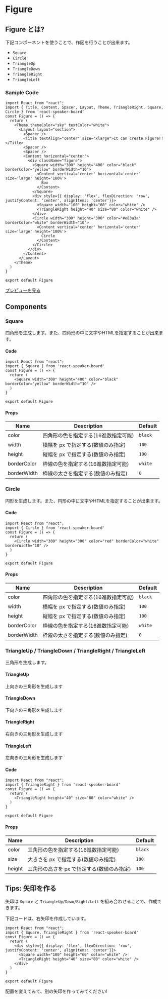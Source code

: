 # Figure

## Figure とは?

下記コンポーネントを使うことで、作図を行うことが出来ます。

- `Square`
- `Circle`
- `TriangleUp`
- `TriangleDown`
- `TriangleRight`
- `TriangleLeft` 

### Sample Code

```tsx
import React from "react";
import { Title, Content, Spacer, Layout, Theme, TriangleRight, Square, Circle } from 'react-speaker-board'
const Figure = () => {
  return (
    <Theme themeColor="sky" textColor="white">
      <Layout layout="section">
        <Spacer />
        <Title textAlign="center" size="xlarge">It can create Figure!!</Title>
        <Spacer />
        <Spacer />
        <Content horizontal="center">
          <div className="figure">
            <Square width="300" height="400" color="black" borderColor="yellow" borderWidth="10">
              <Content vertical='center' horizontal='center' size='large' height='100%'>
                Box
              </Content>
            </Square>
            <div style={{ display: 'flex', flexDirection: 'row', justifyContent: 'center', alignItems: 'center'}}>
              <Square width="100" height="60" color="white" />
              <TriangleRight height="40" size="80" color="white" />
            </div>
            <Circle width="300" height="300" color="#e83a3a" borderColor="white" borderWidth="10">
              <Content vertical='center' horizontal='center' size='large' height='100%'>
                Circle
              </Content>
            </Circle>
          </div>
        </Content>
      </Layout>
    </Theme>
  )
}

export default Figure
```

[プレビューを見る](/demo/figure)


## Components

### Square
四角形を生成します。また、四角形の中に文字やHTMLを指定することが出来ます。

#### Code

```tsx
import React from "react";
import { Square } from 'react-speaker-board'
const Figure = () => {
  return (
    <Square width="300" height="400" color="black" borderColor="yellow" borderWidth="10" />
  )
}

export default Figure
```

#### Props
| Name | Description | Default |
|----|----|----|
| color | 四角形の色を指定する(16進数指定可能) | `black` |
| width | 横幅を px で指定する(数値のみ指定) | `100` |
| height | 縦幅を px で指定する(数値のみ指定) | `100` |
| borderColor | 枠線の色を指定する(16進数指定可能) | `white` |
| borderWidth | 枠線の太さを指定する(数値のみ指定) | `0` |

### Circle
円形を生成します。また、円形の中に文字やHTMLを指定することが出来ます。

#### Code

```tsx
import React from "react";
import { Circle } from 'react-speaker-board'
const Figure = () => {
  return (
    <Circle width="300" height="300" color="red" borderColor="white" borderWidth="10" />
  )
}

export default Figure
```

#### Props
| Name | Description | Default |
|----|----|----|
| color | 四角形の色を指定する(16進数指定可能) | `black` |
| width | 横幅を px で指定する(数値のみ指定) | `100` |
| height | 縦幅を px で指定する(数値のみ指定) | `100` |
| borderColor | 枠線の色を指定する(16進数指定可能) | `white` |
| borderWidth | 枠線の太さを指定する(数値のみ指定) | `0` |

### TriangleUp / TriangleDown / TriangleRight / TriangleLeft
三角形を生成します。

#### TriangleUp
上向きの三角形を生成します

#### TriangleDown
下向きの三角形を生成します

#### TriangleRight
右向きの三角形を生成します

#### TriangleLeft
左向きの三角形を生成します


#### Code
```tsx
import React from "react";
import { TriangleRight } from 'react-speaker-board'
const Figure = () => {
  return (
    <TriangleRight height="40" size="80" color="white" />
  )
}

export default Figure
```

#### Props
| Name | Description | Default |
|----|----|----|
| color | 三角形の色を指定する(16進数指定可能) | `black` |
| size | 大きさを px で指定する(数値のみ指定) | `100` |
| height | 三角形の高さを px で指定する(数値のみ指定) | `100` |


## Tips: 矢印を作る
矢印は `Square` と `TriangleUp/Down/Right/Left` を組み合わせることで、作成できます。

下記コードは、右矢印を作成しています。

```tsx
import React from "react";
import { Square, TriangleRight } from 'react-speaker-board'
const Figure = () => {
  return (
    <div style={{ display: 'flex', flexDirection: 'row', justifyContent: 'center', alignItems: 'center'}}>
      <Square width="100" height="60" color="white" />
      <TriangleRight height="40" size="80" color="white" />
    </div>
  )
}

export default Figure
```

配置を変えてみて、別の矢印を作ってみてください!

